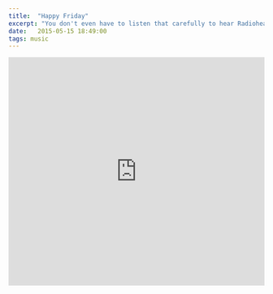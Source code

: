 ```yaml
---
title:  "Happy Friday"
excerpt: "You don't even have to listen that carefully to hear Radiohead's 'House of Cards.'"
date:   2015-05-15 18:49:00
tags: music
---
```

<iframe width="100%" height="450" scrolling="no" frameborder="no" src="https://w.soundcloud.com/player/?url=https%3A//api.soundcloud.com/tracks/197536539&amp;auto_play=false&amp;hide_related=false&amp;show_comments=true&amp;show_user=true&amp;show_reposts=false&amp;visual=true"></iframe>